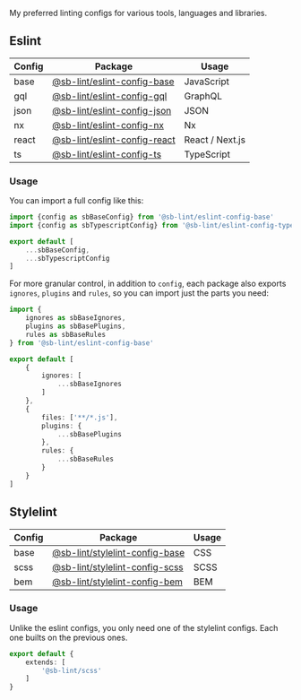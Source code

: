 My preferred linting configs for various tools, languages and libraries.

## Eslint

| Config | Package                                                                                    | Usage           |
|--------|--------------------------------------------------------------------------------------------|-----------------|
| base   | [@sb-lint/eslint-config-base](https://www.npmjs.com/package/@sb-lint/eslint-config-base)   | JavaScript      |
| gql    | [@sb-lint/eslint-config-gql](https://www.npmjs.com/package/@sb-lint/eslint-config-gql)     | GraphQL         |
| json   | [@sb-lint/eslint-config-json](https://www.npmjs.com/package/@sb-lint/eslint-config-json)   | JSON            |
| nx     | [@sb-lint/eslint-config-nx](https://www.npmjs.com/package/@sb-lint/eslint-config-nx)       | Nx              |
| react  | [@sb-lint/eslint-config-react](https://www.npmjs.com/package/@sb-lint/eslint-config-react) | React / Next.js |
| ts     | [@sb-lint/eslint-config-ts](https://www.npmjs.com/package/@sb-lint/eslint-config-ts)       | TypeScript      |

### Usage

You can import a full config like this:

```typescript
import {config as sbBaseConfig} from '@sb-lint/eslint-config-base'
import {config as sbTypescriptConfig} from '@sb-lint/eslint-config-typescript'

export default [
	...sbBaseConfig,
	...sbTypescriptConfig
]
```

For more granular control, in addition to `config`, each package also exports `ignores`, `plugins` and `rules`, so you
can import just the parts you need:

```typescript
import {
	ignores as sbBaseIgnores,
	plugins as sbBasePlugins,
	rules as sbBaseRules
} from '@sb-lint/eslint-config-base'

export default [
	{
		ignores: [
			...sbBaseIgnores
		]
	},
	{
		files: ['**/*.js'],
		plugins: {
			...sbBasePlugins
		},
		rules: {
			...sbBaseRules
		}
	}
]
```

## Stylelint

| Config | Package                                                                                        | Usage |
|--------|------------------------------------------------------------------------------------------------|-------|
| base   | [@sb-lint/stylelint-config-base](https://www.npmjs.com/package/@sb-lint/stylelint-config-base) | CSS   |
| scss   | [@sb-lint/stylelint-config-scss](https://www.npmjs.com/package/@sb-lint/stylelint-config-scss) | SCSS  |
| bem    | [@sb-lint/stylelint-config-bem](https://www.npmjs.com/package/@sb-lint/stylelint-config-bem)   | BEM   |

### Usage

Unlike the eslint configs, you only need one of the stylelint configs. Each one builts on the previous ones. 

```typescript
export default {
	extends: [
		'@sb-lint/scss'
	]
}

```
